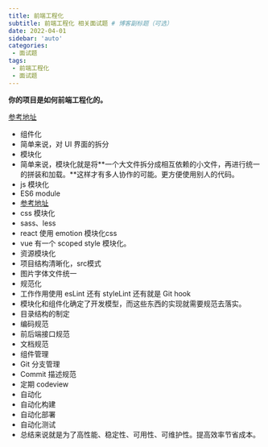 ```yaml
---
title: 前端工程化 
subtitle: 前端工程化 相关面试题 # 博客副标题（可选）
date: 2022-04-01
sidebar: 'auto'
categories:
 - 面试题
tags:
 - 前端工程化
 - 面试题
---
```


**你的项目是如何前端工程化的。**

[参考地址](https://www.zhihu.com/question/24558375)

- 组件化
- 简单来说，对 UI 界面的拆分
- 模块化
- 简单来说，模块化就是将**一个大文件拆分成相互依赖的小文件，再进行统一的拼装和加载。**这样才有多人协作的可能。更方便使用别人的代码。
- js 模块化
- ES6 module
- [参考地址](https://juejin.cn/post/6844903576309858318)
- css 模块化
- sass、less
- react 使用 emotion 模块化css
- vue 有一个 scoped style 模块化。
- 资源模块化
- 项目结构清晰化，src模式
- 图片字体文件统一
- 规范化
- 工作作用使用 esLint 还有 styleLint 还有就是 Git hook
- 模块化和组件化确定了开发模型，而这些东西的实现就需要规范去落实。
- 目录结构的制定
- 编码规范
- 前后端接口规范
- 文档规范
- 组件管理
- Git 分支管理
- Commit 描述规范
- 定期 codeview
- 自动化
- 自动化构建
- 自动化部署
- 自动化测试
- 总结来说就是为了高性能、稳定性、可用性、可维护性。提高效率节省成本。